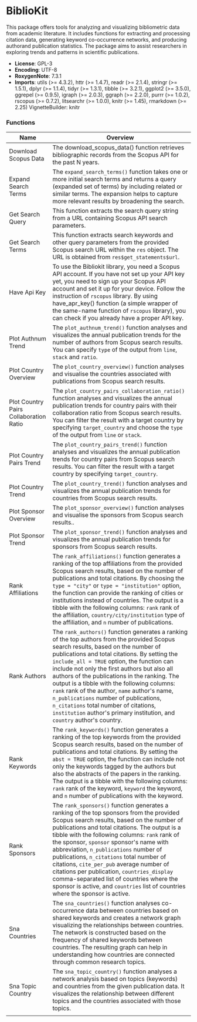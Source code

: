 # BiblioKit

This package offers tools for analyzing and visualizing bibliometric data from academic literature. It includes functions for extracting and processing citation data, generating keyword co-occurrence networks, and producing authorand publication statistics. The package aims to assist researchers in exploring trends and patterns in scientific publications.

- **License**: GPL-3
- **Encoding**: UTF-8
- **RoxygenNote**: 7.3.1
- **Imports**:  utils (>= 4.3.2), httr (>= 1.4.7), readr (>= 2.1.4), stringr (>= 1.5.1), dplyr (>= 1.1.4), tidyr (>= 1.3.1), tibble (>= 3.2.1), ggplot2 (>= 3.5.0), ggrepel (>= 0.9.5), igraph (>= 2.0.3), ggraph (>= 2.2.0), purrr (>= 1.0.2), rscopus (>= 0.7.2), litsearchr (>= 1.0.0), knitr (>= 1.45), rmarkdown (>= 2.25) VignetteBuilder: knitr

### **Functions**
| Name | Overview | 
| --- | --- | 
| Download Scopus Data | The download_scopus_data() function retrieves bibliographic records from the Scopus API for the past N years. |
| Expand Search Terms | The `expand_search_terms()` function takes one or more initial search terms and returns a query (expanded set of terms) by including related or similar terms. The expansion helps to capture more relevant results by broadening the search. |
| Get Search Query | This function extracts the search query string from a URL containing Scopus API search parameters. |
| Get Search Terms | This function extracts search keywords and other query parameters from the provided Scopus search URL within the `res` object. The URL is obtained from `res$get_statements$url`. |
| Have Api Key | To use the Bibliokit library, you need a Scopus API account. If you have not set up your API key yet, you need to sign up your Scopus API account and set it up for your device. Follow the instruction of `rscopus` library. By using have_apr_key() function (a simple wrapper of the same-name function of `rscopus` library), you can check if you already have a proper API key. |
| Plot Authnum Trend | The `plot_authnum_trend()` function analyses and visualizes the annual publication trends for the number of authors from Scopus search results. You can specify `type` of the output from `line`, `stack` and `ratio`. |
| Plot Country Overview | The `plot_country_overview()` function analyses and visualise the countries associated with publications from Scopus search results. |
| Plot Country Pairs Collaboration Ratio | The `plot_country_pairs_collaboration_ratio()` function analyses and visualizes the annual publication trends for country pairs with their collaboration ratio from Scopus search results. You can filter the result with a target country by specifying `target_country` and choose the `type` of the output from `line` or `stack`. |
| Plot Country Pairs Trend | The `plot_country_pairs_trend()` function analyses and visualizes the annual publication trends for country pairs from Scopus search results. You can filter the result with a target country by specifying `target_country`. |
| Plot Country Trend | The `plot_country_trend()` function analyses and visualizes the annual publication trends for countries from Scopus search results. |
| Plot Sponsor Overview | The `plot_sponsor_overview()` function analyses and visualise the sponsors from Scopus search results.. |
| Plot Sponsor Trend | The `plot_sponsor_trend()` function analyses and visualizes the annual publication trends for sponsors from Scopus search results. |
| Rank Affiliations | The `rank_affiliations()` function generates a ranking of the top affiliations from the provided Scopus search results, based on the number of publications and total citations. By choosing the `type = "city"` or `type = "institution"` option, the function can provide the ranking of cities or institutions instead of countries. The output is a tibble with the following columns: `rank` rank of the affiliation, `country/city/institution` type of the affiliation, and `n` number of publications. |
| Rank Authors | The `rank_authors()` function generates a ranking of the top authors from the provided Scopus search results, based on the number of publications and total citations. By setting the `include_all = TRUE` option, the function can include not only the first authors but also all authors of the publications in the ranking. The output is a tibble with the following columns: `rank` rank of the author, `name` author's name, `n_publications` number of publications, `n_citations` total number of citations, `institution` author's primary institution, and `country` author's country. |
| Rank Keywords | The `rank_keywords()` function generates a ranking of the top keywords from the provided Scopus search results, based on the number of publications and total citations. By setting the `abst = TRUE` option, the function can include not only the keywords tagged by the authors but also the abstracts of the papers in the ranking. The output is a tibble with the following columns: `rank` rank of the keyword, `keyword` the keyword, and `n` number of publications with the keyword. |
| Rank Sponsors | The `rank_sponsors()` function generates a ranking of the top sponsors from the provided Scopus search results, based on the number of publications and total citations. The output is a tibble with the following columns: `rank` rank of the sponsor, `sponsor` sponsor's name with abbreviation, `n_publications` number of publications, `n_citations` total number of citations, `cite_per_pub` average number of citations per publication, `countries_display` comma-separated list of countries where the sponsor is active, and `countries` list of countries where the sponsor is active. |
| Sna Countries | The `sna_countries()` function analyses co-occurrence data between countries based on shared keywords and creates a network graph visualizing the relationships between countries. The network is constructed based on the frequency of shared keywords between countries. The resulting graph can help in understanding how countries are connected through common research topics. |
| Sna Topic Country | The `sna_topic_country()` function analyses a network analysis based on topics (keywords) and countries from the given publication data. It visualizes the relationship between different topics and the countries associated with those topics. |
| | |

